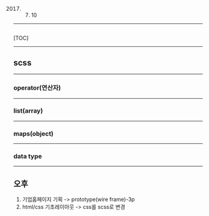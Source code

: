 2017. 7. 10

---

## 

[TOC]

---

## scss

 ---

### operator(연산자)



---

### list(array)



---

### maps(object)

---

### data type

---

## 오후

1. 기업홈페이지 기획 -> prototype(wire frame)-3p
2. html/css 기초레이아웃 -> css를 scss로 변경



